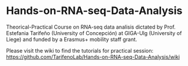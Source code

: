 # Hands-on-RNA-seq-Data-Analysis

Theorical-Practical Course on RNA-seq data analisis dictated by Prof. Estefania Tarifeño (University of Concepción) at GIGA-Ulg (University of Liege) and funded by a Erasmus+ mobility staff grant.

Please visit the wiki to find the tutorials for practical session: https://github.com/TarifenoLab/Hands-on-RNA-seq-Data-Analysis/wiki
